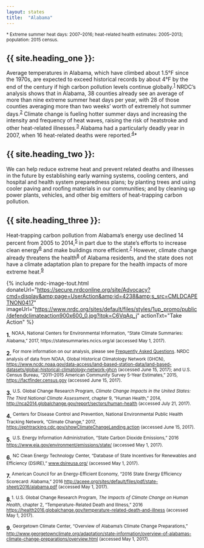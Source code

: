 ```yaml
---
layout: states
title:  "Alabama"
---
```

<sup>* Extreme summer heat days: 2007–2016; heat-related health estimates: 2005–2013; population: 2015 census. </sup>

## {{ site.heading_one }}:
Average temperatures in Alabama, which have climbed about 1.5°F since the 1970s, are expected to exceed historical records by about 4°F by the end of the century if high carbon pollution levels continue globally.<sup>[1](#f1)</sup> NRDC’s analysis shows that in Alabama, 38 counties already see an average of more than nine extreme summer heat days per year, with 28 of those counties averaging more than two weeks’ worth of extremely hot summer days.<sup>[2](#f2)</sup> Climate change is fueling hotter summer days and increasing the intensity and frequency of heat waves, raising the risk of heatstroke and other heat-related illnesses.<sup>[3](#f3)</sup> Alabama had a particularly deadly year in 2007, when 16 heat-related deaths were reported.<sup>[4](#f4)</sup>*

## {{ site.heading_two }}:
We can help reduce extreme heat and prevent related deaths and illnesses in the future by establishing early warning systems, cooling centers, and hospital and health system preparedness plans; by planting trees and using cooler paving and roofing materials in our communities; and by cleaning up power plants, vehicles, and other big emitters of heat-trapping carbon pollution.

## {{ site.heading_three }}:
Heat-trapping carbon pollution from Alabama’s energy use declined 14 percent from 2005 to 2014,<sup>[5](#f5)</sup> in part due to the state’s efforts to increase clean energy<sup>[6](#f6)</sup> and make buildings more efficient.<sup>[7](#f7)</sup> However, climate change already threatens the health<sup>[8](#f8)</sup> of Alabama residents, and the state does not have a climate adaptation plan to prepare for the health impacts of more extreme heat.<sup>[9](#f9)</sup>


{% include nrdc-image-tout.html donateUrl="https://secure.nrdconline.org/site/Advocacy?cmd=display&amp;page=UserAction&amp;id=4238&amp;s_src=CMLDCAPETNON0417"
imageUrl="https://www.nrdc.org/sites/default/files/styles/1up_promo/public/defendclimateaction900x600_0.jpg?itok=C6VqAq_j"
actionTxt="Take Action"
 %}



<footer>
<b id="f1">1.</b><sup>	NOAA, National Centers for Environmental Information, “State Climate Summaries: Alabama,” 2017, https://statesummaries.ncics.org/al (accessed May 1, 2017). </sup>

<b id="f2">2.</b><sup>	For more information on our analysis, please see <a href="https://www.nrdc.org/resources/climate-change-and-health-extreme-heat-faqs">Frequently Asked Questions</a>. NRDC analysis of data from NOAA, Global Historical Climatology Network (GHCN), https://www.ncdc.noaa.gov/data-access/land-based-station-data/land-based-datasets/global-historical-climatology-network-ghcn (accessed June 15, 2017); and U.S. Census Bureau, “2011–2015 American Community Survey 5-Year Estimates,” 2015, https://factfinder.census.gov (accessed June 15, 2017). 
</sup>

<b id="f3">3.</b><sup>	U.S. Global Change Research Program, *Climate Change Impacts in the United States: The Third National Climate Assessment*, chapter 9, “Human Health,” 2014, http://nca2014.globalchange.gov/report/sectors/human-health (accessed July 21, 2017). 
</sup>

<b id="f4">4.</b><sup> Centers for Disease Control and Prevention, National Environmental Public Health Tracking Network, “Climate Change,” 2017, https://ephtracking.cdc.gov/showClimateChangeLanding.action (accessed June 15, 2017).</sup>

<b id="f5">5.</b><sup>	U.S. Energy Information Administration, “State Carbon Dioxide Emissions,” 2016 https://www.eia.gov/environment/emissions/state/ (accessed May 1, 2017). </sup>

<b id="f6">6.</b><sup> NC Clean Energy Technology Center, “Database of State Incentives for Renewables and Efficiency (DSIRE),” www.dsireusa.org/ (accessed May 1, 2017). </sup>

<b id="f7">7.</b><sup>	American Council for an Energy-Efficient Economy, “2016 State Energy Efficiency Scorecard: Alabama,” 2016 http://aceee.org/sites/default/files/pdf/state-sheet/2016/alabama.pdf (accessed May 1, 2017). </sup>

<b id="f8">8.</b><sup>1.	U.S. Global Change Research Program, *The Impacts of Climate Change on Human Health*, chapter 2, “Temperature-Related Death and Illness,” 2016 https://health2016.globalchange.gov/temperature-related-death-and-illness (accessed May 1, 2017). 
</sup>

<b id="f9">9.</b><sup> Georgetown Climate Center, “Overview of Alabama’s Climate Change Preparations,” http://www.georgetownclimate.org/adaptation/state-information/overview-of-alabamas-climate-change-preparations/overview.html (accessed May 1, 2017). 
</sup>



</footer>
